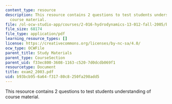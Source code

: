 ```yaml
---
content_type: resource
description: This resource contains 2 questions to test students understanding of
  course material.
file: /ol-ocw-studio-app/courses/2-016-hydrodynamics-13-012-fall-2005/b93bcb956a64f31780c8250fa298add5_exam2_2003.pdf
file_size: 68174
file_type: application/pdf
learning_resource_types: []
license: https://creativecommons.org/licenses/by-nc-sa/4.0/
ocw_type: OCWFile
parent_title: Study Materials
parent_type: CourseSection
parent_uid: f33ec800-3608-1163-c520-7d0dcdb069f1
resourcetype: Document
title: exam2_2003.pdf
uid: b93bcb95-6a64-f317-80c8-250fa298add5
---
```

This resource contains 2 questions to test students understanding of course material.